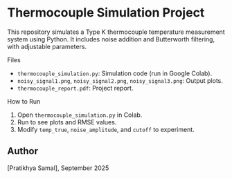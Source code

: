 # Thermocouple Simulation Project
This repository simulates a Type K thermocouple temperature measurement system using Python. It includes noise addition and Butterworth filtering, with adjustable parameters.

Files
- `thermocouple_simulation.py`: Simulation code (run in Google Colab).
- `noisy_signal1.png`, `noisy_signal2.png`, `noisy_signal3.png`: Output plots.
- `thermocouple_report.pdf`: Project report.

How to Run
1. Open `thermocouple_simulation.py` in Colab.
2. Run to see plots and RMSE values.
3. Modify `temp_true`, `noise_amplitude`, and `cutoff` to experiment.

## Author
[Pratikhya Samal], September 2025

